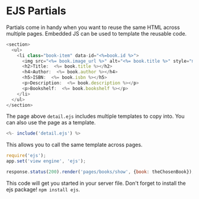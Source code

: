 # EJS Partials

Partials come in handy when you want to reuse the same HTML across multiple pages. Embedded JS can be used to template the reusable code. 

```js
<section>
  <ul>
    <li class="book-item" data-id="<%=book.id %>">
      <img src="<%= book.image_url %>" alt="<%= book.title %>" style="max-height: 400px; width: 300px;">
      <h2>Title:  <%= book.title %></h2>
      <h4>Author:  <%= book.author %></h4>
      <h5>ISBN:  <%= book.isbn %></h5>
      <p>Description:  <%= book.description %></p>
      <p>Bookshelf:  <%= book.bookshelf %></p>
    </li>
  </ul>
</section>
```
The page above `detail.ejs` includes multiple templates to copy into. You can also use the page as a template.

```js
<%- include('detail.ejs') %>
```

This allows you to call the same template across pages.

```js
require('ejs');
app.set('view engine', 'ejs');

response.status(200).render('pages/books/show', {book: theChosenBook});
```
This code will get you started in your server file. Don't forget to install the ejs package! `npm install ejs`.